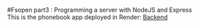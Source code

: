 #Fsopen part3 : Programming a server with NodeJS and Express  
This is the phonebook app deployed in Render: [Backend](https://fsopen-part3-d8i4.onrender.com)
